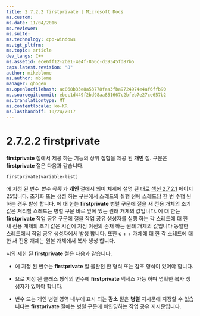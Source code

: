```yaml
---
title: 2.7.2.2 firstprivate | Microsoft Docs
ms.custom: 
ms.date: 11/04/2016
ms.reviewer: 
ms.suite: 
ms.technology: cpp-windows
ms.tgt_pltfrm: 
ms.topic: article
dev_langs: C++
ms.assetid: ece6ff12-2be1-4e4f-866c-d39345fd87b5
caps.latest.revision: "8"
author: mikeblome
ms.author: mblome
manager: ghogen
ms.openlocfilehash: ac868b33e8a53778faa3fba9724974e4af6ffb90
ms.sourcegitcommit: ebec1d449f2bd98aa851667c2bfeb7e27ce657b2
ms.translationtype: MT
ms.contentlocale: ko-KR
ms.lasthandoff: 10/24/2017
---
```

# <a name="2722-firstprivate"></a>2.7.2.2 firstprivate
**firstprivate** 절에서 제공 하는 기능의 상위 집합을 제공 된 **개인** 절. 구문은 **firstprivate** 절은 다음과 같습니다.  
  
```  
firstprivate(variable-list)  
```  
  
 에 지정 된 변수 *변수 목록* 가 **개인** 절에서 의미 체계에 설명 된 대로 [섹션 2.7.2.1](../../parallel/openmp/2-7-2-1-private.md) 페이지 25입니다. 초기화 또는 생성 하는 구문에서 스레드의 실행 전에 스레드당 한 번 수행 된 하는 경우 발생 합니다. 에 대 한는 **firstprivate** 병렬 구문에 절을 새 전용 개체의 초기 값은 처리할 스레드는 병렬 구문 바로 앞에 있는 원래 개체의 값입니다. 에 대 한는 **firstprivate** 작업 공유 구문에 절을 작업 공유 생성자를 실행 하는 각 스레드에 대 한 새 전용 개체의 초기 값은 시간에 지점 이전의 존재 하는 원래 개체의 값입니다 동일한 스레드에서 작업 공유 생성자에서 발생 합니다. 또한 c + + 개체에 대 한 각 스레드에 대 한 새 전용 개체는 원본 개체에서 복사 생성 합니다.  
  
 시의 제한 된 **firstprivate** 절은 다음과 같습니다.  
  
-   에 지정 된 변수는 **firstprivate** 절 불완전 한 형식 또는 참조 형식이 있어야 합니다.  
  
-   으로 지정 된 클래스 형식의 변수에 **firstprivate** 액세스 가능 하며 명확한 복사 생성자가 있어야 합니다.  
  
-   변수 또는 개인 병렬 영역 내부에 표시 되는 **감소** 절은 **병렬** 지시문에 지정할 수 없습니다는 **firstprivate** 절에는 병렬 구문에 바인딩하는 작업 공유 지시문입니다.